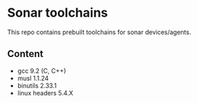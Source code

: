 # Sonar toolchains

This repo contains prebuilt toolchains for sonar devices/agents.

## Content
- gcc 9.2 (C, C++)
- musl 1.1.24
- binutils 2.33.1
- linux headers 5.4.X
